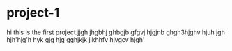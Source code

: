 # project-1
hi this is the first project.jjgh
jhgbhj
ghbgjb
gfgvj
hjgjnb
ghgh3hjghv
hjuh
jgh
hjh'hjg'h
hyk
gjg
hjg
gghjkjk
jikhhfv
hjvgcv
hjgh'

